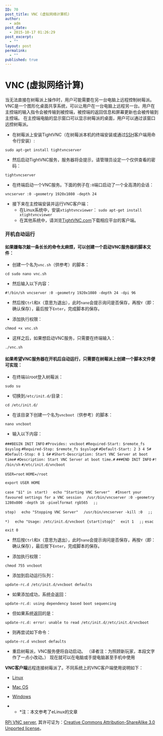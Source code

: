 ```yaml
---
ID: 70
post_title: VNC (虚拟网络计算机)
author:
  - adm
post_date:
  - 2015-10-17 01:26:29
post_excerpt:
  - ""
layout: post
permalink:
  - ""
published: true
---
```

# VNC (虚拟网络计算) 

当无法直接在树莓派上操作时，用户可能需要在另一台电脑上远程控制树莓派。 VNC是一个图形化桌面共享系统，可以让用户在一台电脑上远程另一台。用户在主控端的输入指令会被传输到被控端，被控端的返回信息和屏幕更新也会被传输到主控端。 在主控端电脑的显示窗口可以显示树莓派的桌面，用户可以通过该窗口远控树莓派。 

*   在树莓派上安装TightVNC（在树莓派本机的终端安装或通过[SSH][1]客户端用命令行安装）:

`sudo apt-get install tightvncserver` 
*   然后启动TightVNC服务，服务器将会提示，请管理员设定一个仅供查看的密码：

`tightvncserver` 
*   在终端启动一个VNC服务。下面的例子在`:0`端口启动了一个全高清的会话：

`vncserver :0 -geometry 1920x1080 -depth 24` 
*   接下来在主控端安装并运行VNC客户端： 
    *   在Linux系统中，安装`xtightvncviewer`：
    `sudo apt-get install xtightvncviewer` 
    *   在其他系统中，请浏览[TightVNC.com][2]下载相应平台的客户端。

### 开机自动运行

#### 如果嫌每次敲一条长长的命令太麻烦，可以创建一个启动VNC服务器的脚本文件：

*   创建一个名为`vnc.sh`（供参考）的脚本：

`cd
sudo nano vnc.sh` 
*   然后输入以下内容：

`
#!/bin/sh
vncserver :0 -geometry 1920x1080 -depth 24 -dpi 96
` 
*   然后按`Ctrl`和`X`（意思为退出），此时`nano`会提示询问是否保存，再按`Y`（即：确认保存），最后按下`Enter`，完成脚本的保存。</p>
*   添加执行权限：

`chmod +x vnc.sh` 
*   这样之后，如果想启动VNC服务，只需要在终端输入：

`./vnc.sh` 
#### 如果希望VNC服务器在开机后自动运行，只需要在树莓派上创建一个脚本文件便可实现：

*   在终端以root登入树莓派：

`sudo su` 
*   切换到`/etc/init.d/`目录：

`cd /etc/init.d/` 
*   在该目录下创建一个名为`vncboot`（供参考）的脚本：

`nano vncboot` 
*   输入以下内容：

`###BEGIN INIT INFO`
`#Provides: vncboot`
`#Required-Start: $remote_fs $syslog`
`#Required-Stop: $remote_fs $syslog#`
`#Default-Start: 2 3 4 5#`
`#Default-Stop: 0 1 6#`
`#Short-Description: Start VNC Server at boot time#`
`#Description: Start VNC Server at boot time.#`
`###END INIT INFO`
`#! /bin/sh`
`#/etc/init.d/vncboot`

`USER=root`
`HOME=/root` 

`export USER HOME`

`case "$1" in`
` start)`
`  echo "Starting VNC Server"`
`  #Insert your favoured settings for a VNC session`
`  /usr/bin/vncserver :0 -geometry 1280x800 -depth 16 -pixelformat rgb565`
`  ;;`

`stop)`
`  echo "Stopping VNC Server"`
`  /usr/bin/vncserver -kill :0`
`  ;;`

`*)`
`  echo "Usage: /etc/init.d/vncboot {start|stop}"`
`  exit 1`
`  ;;`
`esac`

`exit 0`

*   然后按`Ctrl`和`X`（意思为退出），此时`nano`会提示询问是否保存，再按`Y`（即：确认保存），最后按下`Enter`，完成脚本的保存。</p>
*   添加执行权限：</p>

`chmod 755 vncboot` 
*   添加到启动运行队列：

`update-rc.d /etc/init.d/vncboot defaults` 
*   如果添加成功，系统会返回：

`update-rc.d: using dependency based boot sequencing` 
*   但如果系统返回的是：

`update-rc.d: error: unable to read /etc/init.d//etc/init.d/vncboot` 
*   则再尝试如下命令：

`update-rc.d vncboot defaults` 
*   重启树莓派，VNC服务便将自动启动。 （译者注：为照顾新玩家，本段文字作了一点小改动。） 现在就可以在电脑或手提电脑甚至手机中使用

**VNC客户端**远程连接树莓派了。不同系统上的VNC客户端使用说明如下： 
*   [Linux][3]
*   [Mac OS][4]
*   [Windows][5]

* * *注：本文参考了eLinux的文章

[RPi VNC server][6], 其许可证为：[Creative Commons Attribution-ShareAlike 3.0 Unported license][7]。

 [1]: ../ssh/README.md
 [2]: http://www.tightvnc.com/download.php
 [3]: linux.md
 [4]: mac.md
 [5]: windows.md
 [6]: http://elinux.org/RPi_VNC_Server
 [7]: http://creativecommons.org/licenses/by-sa/3.0/
